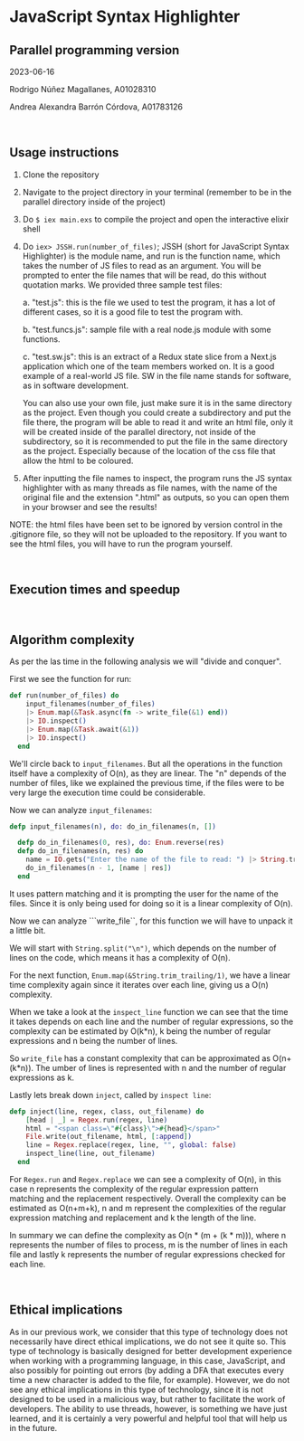 # JavaScript Syntax Highlighter
## Parallel programming version

2023-06-16

Rodrigo Núñez Magallanes, A01028310

Andrea Alexandra Barrón Córdova, A01783126

<br>

## Usage instructions

1. Clone the repository

2. Navigate to the project directory in your terminal (remember to be in the parallel directory inside of the project)

3. Do `$ iex main.exs` to compile the project and open the interactive elixir shell

4. Do `iex> JSSH.run(number_of_files)`; JSSH (short for JavaScript Syntax Highlighter) is the module name, and run is the function name, which takes the number of JS files to read as an argument. You will be prompted to enter the file names that will be read, do this without quotation marks. We provided three sample test files:

   a. "test.js": this is the file we used to test the program, it has a lot of different cases, so it is a good file to test the program with.

   b. "test.funcs.js": sample file with a real node.js module with some functions.

   c. "test.sw.js": this is an extract of a Redux state slice from a Next.js application which one of the team members worked on. It is a good example of a real-world JS file. SW in the file name stands for software, as in software development.

   You can also use your own file, just make sure it is in the same directory as the project. Even though you could create a subdirectory and put the file there, the program will be able to read it and write an html file, only it will be created inside of the parallel directory, not inside of the subdirectory, so it is recommended to put the file in the same directory as the project. Especially because of the location of the css file that allow the html to be coloured.

5. After inputting the file names to inspect, the program runs the JS syntax highlighter with as many threads as file names, with the name of the original file and the extension ".html" as outputs, so you can open them in your browser and see the results!

NOTE: the html files have been set to be ignored by version control in the .gitignore file, so they will not be uploaded to the repository. If you want to see the html files, you will have to run the program yourself.

<br>

## Execution times and speedup

<!-- Mide los tiempos de varias ejecuciones de las dos versiones de tu programa. Calcula el speedup obtenido. Reflexiona sobre las soluciones planteadas, los algoritmos implementados y sobre el tiempo de ejecución de estos. -->

<br>

## Algorithm complexity

<!-- Calcula la complejidad de tu algoritmo basada en el número de iteraciones y contrástala con el tiempo obtenido en el punto 4. -->

As per the las time in the following analysis we will "divide and conquer".

First we see the function for run: 
```elixir
def run(number_of_files) do
    input_filenames(number_of_files)
    |> Enum.map(&Task.async(fn -> write_file(&1) end))
    |> IO.inspect()
    |> Enum.map(&Task.await(&1))
    |> IO.inspect()
  end
```
We'll circle back to ```input_filenames```. But all the operations in the function itself have a complexity of O(n), as they are linear. The "n" depends of the number of files, like we explained the previous time, if the files were to be very large the execution time could be considerable.

Now we can analyze ```input_filenames```:
```elixir
defp input_filenames(n), do: do_in_filenames(n, [])

  defp do_in_filenames(0, res), do: Enum.reverse(res)
  defp do_in_filenames(n, res) do
    name = IO.gets("Enter the name of the file to read: ") |> String.trim()
    do_in_filenames(n - 1, [name | res])
  end
```
It uses pattern matching and it is prompting the user for the name of the files. Since it is only being used for doing so it is a linear complexity of O(n).

Now we can analyze ```write_file``, for this function we will have to unpack it a little bit.

We will start with ```String.split("\n")```, which depends on the number of lines on the code, which means it has a complexity of O(n). 

For the next function, ```Enum.map(&String.trim_trailing/1)```, we have a linear time complexity again since it iterates over each line, giving us a O(n) complexity.

When we take a look at the ```inspect_line``` function we can see that the time it takes depends on each line and the number of regular expressions, so the complexity can be estimated by O(k*n), k being the number of regular expressions and n being the number of lines.

So ```write_file``` has a constant complexity that can be approximated as O(n+(k*n)). The umber of lines is represented with n and the number of regular expressions as k.

Lastly lets break down ```inject```, called by ```inspect line```:
```elixir
defp inject(line, regex, class, out_filename) do
    [head | _] = Regex.run(regex, line)
    html = "<span class=\"#{class}\">#{head}</span>"
    File.write(out_filename, html, [:append])
    line = Regex.replace(regex, line, "", global: false)
    inspect_line(line, out_filename)
  end
```
For ```Regex.run``` and ```Regex.replace``` we can see a complexity of O(n), in this case n represents the complexity of the regular expression pattern matching and the replacement respectively. Overall the complexity can be estimated as O(n+m+k), n and m represent the complexities of the regular expression matching and replacement and k the length of the line.

In summary we can define the complexity as O(n * (m + (k * m))), where n represents the number of files to process, m is the  number of lines in each file and lastly k represents the number of regular expressions checked for each line.

<br>

## Ethical implications

As in our previous work, we consider that this type of technology does not necessarily have direct ethical implications, we do not see it quite so. This type of technology is basically designed for better development experience when working with a programming language, in this case, JavaScript, and also possibly for pointing out errors (by adding a DFA that executes every time a new character is added to the file, for example). However, we do not see any ethical implications in this type of technology, since it is not designed to be used in a malicious way, but rather to facilitate the work of developers. The ability to use threads, however, is something we have just learned, and it is certainly a very powerful and helpful tool that will help us in the future.
